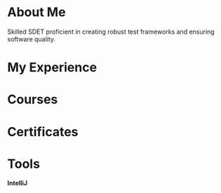 # About Me
Skilled SDET proficient in creating robust test frameworks and ensuring software quality. 

# My Experience

# Courses

# Certificates

# Tools
**IntelliJ**

